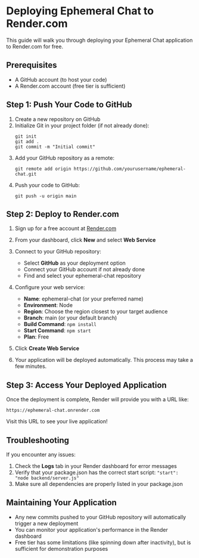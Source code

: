 # Deploying Ephemeral Chat to Render.com

This guide will walk you through deploying your Ephemeral Chat application to Render.com for free.

## Prerequisites

- A GitHub account (to host your code)
- A Render.com account (free tier is sufficient)

## Step 1: Push Your Code to GitHub

1. Create a new repository on GitHub
2. Initialize Git in your project folder (if not already done):
   ```
   git init
   git add .
   git commit -m "Initial commit"
   ```
3. Add your GitHub repository as a remote:
   ```
   git remote add origin https://github.com/yourusername/ephemeral-chat.git
   ```
4. Push your code to GitHub:
   ```
   git push -u origin main
   ```

## Step 2: Deploy to Render.com

1. Sign up for a free account at [Render.com](https://render.com)
2. From your dashboard, click **New** and select **Web Service**
3. Connect to your GitHub repository:
   - Select **GitHub** as your deployment option
   - Connect your GitHub account if not already done
   - Find and select your ephemeral-chat repository

4. Configure your web service:
   - **Name**: ephemeral-chat (or your preferred name)
   - **Environment**: Node
   - **Region**: Choose the region closest to your target audience
   - **Branch**: main (or your default branch)
   - **Build Command**: `npm install`
   - **Start Command**: `npm start`
   - **Plan**: Free

5. Click **Create Web Service**

6. Your application will be deployed automatically. This process may take a few minutes.

## Step 3: Access Your Deployed Application

Once the deployment is complete, Render will provide you with a URL like:
```
https://ephemeral-chat.onrender.com
```

Visit this URL to see your live application!

## Troubleshooting

If you encounter any issues:

1. Check the **Logs** tab in your Render dashboard for error messages
2. Verify that your package.json has the correct start script: `"start": "node backend/server.js"`
3. Make sure all dependencies are properly listed in your package.json

## Maintaining Your Application

- Any new commits pushed to your GitHub repository will automatically trigger a new deployment
- You can monitor your application's performance in the Render dashboard
- Free tier has some limitations (like spinning down after inactivity), but is sufficient for demonstration purposes
